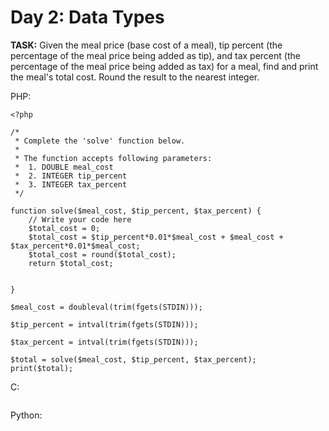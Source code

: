 # Day 2: Data Types

**TASK:**
Given the meal price (base cost of a meal), tip percent (the percentage of the meal price being added as tip), and tax percent (the percentage of the meal price being added as tax) for a meal, find and print the meal's total cost. Round the result to the nearest integer.

PHP:
```
<?php

/*
 * Complete the 'solve' function below.
 *
 * The function accepts following parameters:
 *  1. DOUBLE meal_cost
 *  2. INTEGER tip_percent
 *  3. INTEGER tax_percent
 */

function solve($meal_cost, $tip_percent, $tax_percent) {
    // Write your code here
    $total_cost = 0;
    $total_cost = $tip_percent*0.01*$meal_cost + $meal_cost + $tax_percent*0.01*$meal_cost;
    $total_cost = round($total_cost);
    return $total_cost;
    

}

$meal_cost = doubleval(trim(fgets(STDIN)));

$tip_percent = intval(trim(fgets(STDIN)));

$tax_percent = intval(trim(fgets(STDIN)));

$total = solve($meal_cost, $tip_percent, $tax_percent);
print($total);
```

C:
```

```
Python:
```

```